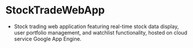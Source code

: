# StockTradeWebApp
- Stock trading web application featuring real-time stock data display, user portfolio management, and watchlist functionality, hosted on cloud service Google App Engine.
